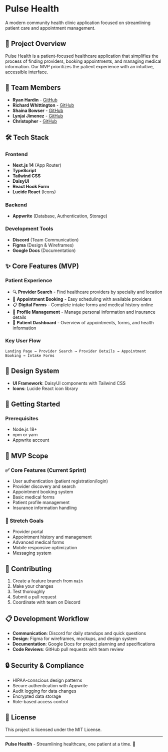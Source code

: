 # Pulse Health

A modern community health clinic application focused on streamlining patient care and appointment management.

## 🎯 Project Overview

Pulse Health is a patient-focused healthcare application that simplifies the process of finding providers, booking appointments, and managing medical information. Our MVP prioritizes the patient experience with an intuitive, accessible interface.

## 👥 Team Members

- **Ryan Hardin** - [GitHub](https://github.com/Rhardin378)
- **Richard Whittington** - [GitHub](https://github.com/kilted2000)
- **Shaina Bowser** - [GitHub](https://github.com/poisonivy91)
- **Lynjai Jimenez** - [GitHub](https://github.com/IntermediaDesigns)
- **Christopher** - [GitHub]() 

## 🛠️ Tech Stack

### Frontend
- **Next.js 14** (App Router)
- **TypeScript**
- **Tailwind CSS**
- **DaisyUI**
- **React Hook Form**
- **Lucide React** (Icons)

### Backend
- **Appwrite** (Database, Authentication, Storage)

### Development Tools
- **Discord** (Team Communication)
- **Figma** (Design & Wireframes)
- **Google Docs** (Documentation)

## ✨ Core Features (MVP)

### Patient Experience
- 🔍 **Provider Search** - Find healthcare providers by specialty and location
- 📅 **Appointment Booking** - Easy scheduling with available providers
- 📋 **Digital Forms** - Complete intake forms and medical history online
- 👤 **Profile Management** - Manage personal information and insurance details
- 🏥 **Patient Dashboard** - Overview of appointments, forms, and health information

### Key User Flow
```
Landing Page → Provider Search → Provider Details → Appointment Booking → Intake Forms
```

## 🎨 Design System

- **UI Framework**: DaisyUI components with Tailwind CSS
- **Icons**: Lucide React icon library

## 🚀 Getting Started

### Prerequisites
- Node.js 18+ 
- npm or yarn
- Appwrite account


## 📱 MVP Scope

### ✅ Core Features (Current Sprint)
- User authentication (patient registration/login)
- Provider discovery and search
- Appointment booking system
- Basic medical forms
- Patient profile management
- Insurance information handling

### 🎯 Stretch Goals
- Provider portal
- Appointment history and management
- Advanced medical forms
- Mobile responsive optimization
- Messaging system


## 🤝 Contributing

1. Create a feature branch from `main`
2. Make your changes
3. Test thoroughly
4. Submit a pull request
5. Coordinate with team on Discord

## 📋 Development Workflow

- **Communication**: Discord for daily standups and quick questions
- **Design**: Figma for wireframes, mockups, and design system
- **Documentation**: Google Docs for project planning and specifications
- **Code Reviews**: GitHub pull requests with team review

## 🔒 Security & Compliance

- HIPAA-conscious design patterns
- Secure authentication with Appwrite
- Audit logging for data changes
- Encrypted data storage
- Role-based access control

## 📄 License

This project is licensed under the MIT License.

---

**Pulse Health** - Streamlining healthcare, one patient at a time. 💙